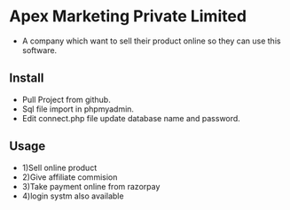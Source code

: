 # Apex Marketing Private Limited
- A company which want to sell their product online so they can use this software.

## Install 
- Pull Project from github.
- Sql file import in phpmyadmin.
- Edit connect.php file update database name and password.

## Usage
- 1)Sell online product
- 2)Give affiliate commision
- 3)Take payment online from razorpay
- 4)login systm also available


